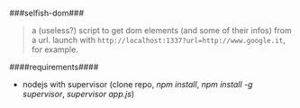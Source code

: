 ###selfish-dom###


> a (useless?) script to get dom elements (and some of their infos) from a url. launch with `http://localhost:1337?url=http://www.google.it`, for example.


####requirements####
- nodejs with supervisor (clone repo, _npm install_, _npm install -g supervisor_, _supervisor app.js_)